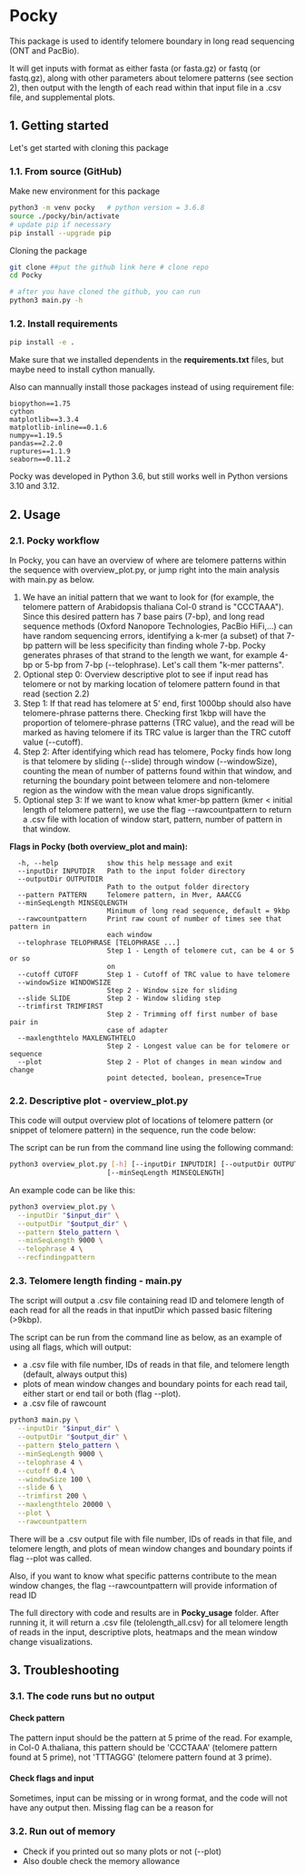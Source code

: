 # Pocky

This package is used to identify telomere boundary in long read sequencing (ONT and PacBio). 

It will get inputs with format as either fasta (or fasta.gz) or fastq (or fastq.gz), along with other parameters about telomere patterns (see section 2), then output with the length of each read within that input file in a .csv file, and supplemental plots. 

## 1. Getting started

Let's get started with cloning this package
### 1.1. From source (GitHub)

Make new environment for this package 
```bash
python3 -m venv pocky   # python version = 3.6.8
source ./pocky/bin/activate
# update pip if necessary 
pip install --upgrade pip

```

Cloning the package

```bash
git clone ##put the github link here # clone repo
cd Pocky

# after you have cloned the github, you can run
python3 main.py -h
```

### 1.2. Install requirements 
``` bash
pip install -e .
```

Make sure that we installed dependents in the **requirements.txt** files, but maybe need to install cython manually.

Also can mannually install those packages instead of using requirement file:

``` 
biopython==1.75
cython
matplotlib==3.3.4
matplotlib-inline==0.1.6
numpy==1.19.5
pandas==2.2.0
ruptures==1.1.9
seaborn==0.11.2
```
Pocky was developed in Python 3.6, but still works well in Python versions 3.10 and 3.12. 

## 2. Usage 
### 2.1. Pocky workflow

In Pocky, you can have an overview of where are telomere patterns within the sequence with overview_plot.py, or jump right into the main analysis with main.py as below. 

1. We have an initial pattern that we want to look for (for example, the telomere pattern of Arabidopsis thaliana Col-0 strand is "CCCTAAA"). Since this desired pattern has 7 base pairs (7-bp), and long read sequence methods (Oxford Nanopore Technologies, PacBio HiFi,...) can have random sequencing errors, identifying a k-mer (a subset) of that 7-bp pattern will be less specificity than finding whole 7-bp. Pocky generates phrases of that strand to the length we want, for example 4-bp or 5-bp from 7-bp (--telophrase). Let's call them "k-mer patterns". 
2. Optional step 0: Overview descriptive plot to see if input read has telomere or not by marking location of telomere pattern found in that read (section 2.2)
3. Step 1: If that read has telomere at 5' end, first 1000bp should also have telomere-phrase patterns there. Checking first 1kbp will have the proportion of telomere-phrase patterns (TRC value), and the read will be marked as having telomere if its TRC value is larger than the TRC cutoff value (--cutoff). 
4. Step 2: After identifying which read has telomere, Pocky finds how long is that telomere by sliding (--slide) through window (--windowSize), counting the mean of number of patterns found within that window, and returning the boundary point between telomere and non-telomere region as the window with the mean value drops significantly. 
5. Optional step 3: If we want to know what kmer-bp pattern (kmer < initial length of telomere pattern), we use the flag --rawcountpattern to return a .csv file with location of window start, pattern, number of pattern in that window.   

**Flags in Pocky (both overview_plot and main):**
```
  -h, --help            show this help message and exit
  --inputDir INPUTDIR   Path to the input folder directory
  --outputDir OUTPUTDIR
                        Path to the output folder directory
  --pattern PATTERN     Telomere pattern, in Mver, AAACCG
  --minSeqLength MINSEQLENGTH
                        Minimum of long read sequence, default = 9kbp
  --rawcountpattern     Print raw count of number of times see that pattern in
                        each window
  --telophrase TELOPHRASE [TELOPHRASE ...]
                        Step 1 - Length of telomere cut, can be 4 or 5 or so
                        on
  --cutoff CUTOFF       Step 1 - Cutoff of TRC value to have telomere
  --windowSize WINDOWSIZE
                        Step 2 - Window size for sliding
  --slide SLIDE         Step 2 - Window sliding step
  --trimfirst TRIMFIRST
                        Step 2 - Trimming off first number of base pair in
                        case of adapter
  --maxlengthtelo MAXLENGTHTELO
                        Step 2 - Longest value can be for telomere or sequence
  --plot                Step 2 - Plot of changes in mean window and change
                        point detected, boolean, presence=True
```

### 2.2. Descriptive plot - overview_plot.py
This code will output overview plot of locations of telomere pattern (or snippet of telomere pattern) in the sequence, run the code below:

The script can be run from the command line using the following command:

```bash
python3 overview_plot.py [-h] [--inputDir INPUTDIR] [--outputDir OUTPUTDIR] [--singlefilePath] [--pattern PATTERN]
                        [--minSeqLength MINSEQLENGTH]
```

An example code can be like this:

```bash
python3 overview_plot.py \
  --inputDir "$input_dir" \
  --outputDir "$output_dir" \
  --pattern $telo_pattern \
  --minSeqLength 9000 \
  --telophrase 4 \
  --recfindingpattern
```

### 2.3. Telomere length finding - main.py
The script will output a .csv file containing read ID and telomere length of each read for all the reads in that inputDir which passed basic filtering (>9kbp).

The script can be run from the command line as below, as an example of using all flags, which will output:
- a .csv file with file number, IDs of reads in that file, and telomere length (default, always output this)
- plots of mean window changes and boundary points for each read tail, either start or end tail or both (flag --plot).
- a .csv file of rawcount 


```bash
python3 main.py \
  --inputDir "$input_dir" \
  --outputDir "$output_dir" \
  --pattern $telo_pattern \
  --minSeqLength 9000 \
  --telophrase 4 \
  --cutoff 0.4 \
  --windowSize 100 \
  --slide 6 \
  --trimfirst 200 \
  --maxlengthtelo 20000 \
  --plot \
  --rawcountpattern
```

There will be a .csv output file with file number, IDs of reads in that file, and telomere length, and plots of mean window changes and boundary points if flag --plot was called.

Also, if you want to know what specific patterns contribute to the mean window changes, the flag --rawcountpattern will provide information of read ID

The full directory with code and results are in **Pocky_usage** folder. After running it, it will return a .csv file (telolength_all.csv) for all telomere length of reads in the input, descriptive plots, heatmaps and the mean window change visualizations.

## 3. Troubleshooting

### 3.1. The code runs but no output
#### Check pattern
The pattern input should be the pattern at 5 prime of the read. For example, in Col-0 A.thaliana, this pattern should be 'CCCTAAA' (telomere pattern found at 5 prime), not 'TTTAGGG' (telomere pattern found at 3 prime). 

#### Check flags and input 
Sometimes, input can be missing or in wrong format, and the code will not have any output then. Missing flag can be a reason for 

### 3.2. Run out of memory 
- Check if you printed out so many plots or not (--plot)
- Also double check the memory allowance 


